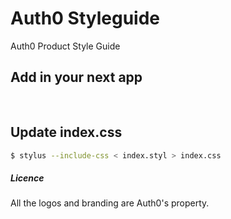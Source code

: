 Auth0 Styleguide
================

Auth0 Product Style Guide


## Add in your next app
<pre>
<link href="styleguide/index.css" rel="stylesheet" />
</pre>



## Update index.css
```bash
$ stylus --include-css < index.styl > index.css 
```
##### Licence
All the logos and branding are Auth0's property.
